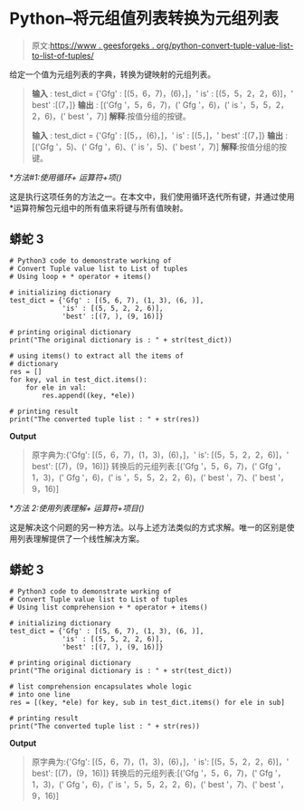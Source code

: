 # Python–将元组值列表转换为元组列表

> 原文:[https://www . geesforgeks . org/python-convert-tuple-value-list-to-list-of-tuples/](https://www.geeksforgeeks.org/python-convert-tuple-value-list-to-list-of-tuples/)

给定一个值为元组列表的字典，转换为键映射的元组列表。

> **输入** : test_dict = {'Gfg' : [(5，6，7)，(6)，]，' is' : [(5，5，2，2，6)]，' best' :[(7，]}
> **输出** : [('Gfg '，5，6，7)，(' Gfg '，6)，(' is '，5，5，2，2，6)，(' best '，7)]
> **解释**:按值分组的按键。
> 
> **输入** : test_dict = {'Gfg' : [(5，，(6)，]，' is' : [(5，]，' best' :[(7，]}
> **输出** : [('Gfg '，5)、(' Gfg '，6)、(' is '，5)、(' best '，7)]
> **解释**:按值分组的按键。

**方法#1:使用循环+ *运算符+项()**

这是执行这项任务的方法之一。在本文中，我们使用循环迭代所有键，并通过使用*运算符解包元组中的所有值来将键与所有值映射。

## 蟒蛇 3

```
# Python3 code to demonstrate working of 
# Convert Tuple value list to List of tuples
# Using loop + * operator + items()

# initializing dictionary
test_dict = {'Gfg' : [(5, 6, 7), (1, 3), (6, )],
             'is' : [(5, 5, 2, 2, 6)], 
             'best' :[(7, ), (9, 16)]}

# printing original dictionary
print("The original dictionary is : " + str(test_dict))

# using items() to extract all the items of 
# dictionary
res = []
for key, val in test_dict.items():
    for ele in val:
        res.append((key, *ele))

# printing result 
print("The converted tuple list : " + str(res)) 
```

**Output**

> 原字典为:{'Gfg': [(5，6，7)，(1，3)，(6)，]，' is': [(5，5，2，2，6)]，' best': [(7)，(9，16)]}
> 转换后的元组列表:[('Gfg '，5，6，7)，(' Gfg '，1，3)，(' Gfg '，6)，(' is '，5，5，2，2，6)，(' best '，7)、(' best '，9，16)]

**方法 2:使用列表理解+ *运算符+项目()**

这是解决这个问题的另一种方法。以与上述方法类似的方式求解。唯一的区别是使用列表理解提供了一个线性解决方案。

## 蟒蛇 3

```
# Python3 code to demonstrate working of 
# Convert Tuple value list to List of tuples
# Using list comprehension + * operator + items()

# initializing dictionary
test_dict = {'Gfg' : [(5, 6, 7), (1, 3), (6, )],
             'is' : [(5, 5, 2, 2, 6)], 
             'best' :[(7, ), (9, 16)]}

# printing original dictionary
print("The original dictionary is : " + str(test_dict))

# list comprehension encapsulates whole logic 
# into one line
res = [(key, *ele) for key, sub in test_dict.items() for ele in sub]

# printing result 
print("The converted tuple list : " + str(res)) 
```

**Output**

> 原字典为:{'Gfg': [(5，6，7)，(1，3)，(6)，]，' is': [(5，5，2，2，6)]，' best': [(7)，(9，16)]}
> 转换后的元组列表:[('Gfg '，5，6，7)，(' Gfg '，1，3)，(' Gfg '，6)，(' is '，5，5，2，2，6)，(' best '，7)、(' best '，9，16)]